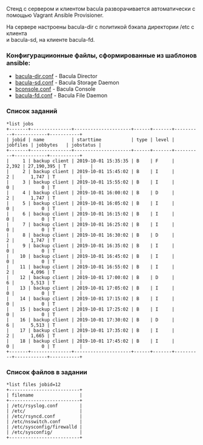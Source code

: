 
Стенд с сервером и клиентом bacula разворачивается автоматически с помощью Vagrant Ansible Provisioner.

На сервере настроены bacula-dir с политикой бэкапа директории /etc с клиента  
и bacula-sd, на клиенте bacula-fd.

### Конфигурациионные файлы, сформированные из шаблонов ansible:

* [bacula-dir.conf](result/bacula-dir.conf) - Bacula Director
* [bacula-sd.conf](result/bacula-sd.conf) - Bacula Storage Daemon
* [bconsole.conf](result/bconsole.conf) - Bacula Console
* [bacula-fd.conf](result/bacula-fd.conf) - Bacula File Daemon

### Список заданий

    *list jobs
    +-------+---------------+---------------------+------+-------+----------+------------+-----------+
    | jobid | name          | starttime           | type | level | jobfiles | jobbytes   | jobstatus |
    +-------+---------------+---------------------+------+-------+----------+------------+-----------+
    |     1 | backup client | 2019-10-01 15:35:35 | B    | F     |    2,392 | 27,190,395 | T         |
    |     2 | backup client | 2019-10-01 15:45:02 | B    | I     |        2 |      1,747 | T         |
    |     3 | backup client | 2019-10-01 15:55:02 | B    | I     |        0 |          0 | T         |
    |     4 | backup client | 2019-10-01 16:00:02 | B    | D     |        2 |      1,747 | T         |
    |     5 | backup client | 2019-10-01 16:05:02 | B    | I     |        0 |          0 | T         |
    |     6 | backup client | 2019-10-01 16:15:02 | B    | I     |        0 |          0 | T         |
    |     7 | backup client | 2019-10-01 16:25:02 | B    | I     |        0 |          0 | T         |
    |     8 | backup client | 2019-10-01 16:30:02 | B    | D     |        2 |      1,747 | T         |
    |     9 | backup client | 2019-10-01 16:35:02 | B    | I     |        0 |          0 | T         |
    |    10 | backup client | 2019-10-01 16:45:02 | B    | I     |        0 |          0 | T         |
    |    11 | backup client | 2019-10-01 16:55:02 | B    | I     |        2 |      4,096 | T         |
    |    12 | backup client | 2019-10-01 17:00:02 | B    | D     |        6 |      5,513 | T         |
    |    13 | backup client | 2019-10-01 17:05:02 | B    | I     |        0 |          0 | T         |
    |    14 | backup client | 2019-10-01 17:15:02 | B    | I     |        0 |          0 | T         |
    |    15 | backup client | 2019-10-01 17:25:02 | B    | I     |        0 |          0 | T         |
    |    16 | backup client | 2019-10-01 17:30:02 | B    | D     |        6 |      5,513 | T         |
    |    17 | backup client | 2019-10-01 17:35:02 | B    | I     |        2 |      1,665 | T         |
    |    18 | backup client | 2019-10-01 17:45:02 | B    | I     |        0 |          0 | T         |
    +-------+---------------+---------------------+------+-------+----------+------------+-----------+



### Список файлов в задании

    *list files jobid=12
    +--------------------------+
    | filename                 |
    +--------------------------+
    | /etc/rsyslog.conf        |
    | /etc/                    |
    | /etc/rsyncd.conf         |
    | /etc/nsswitch.conf       |
    | /etc/sysconfig/firewalld |
    | /etc/sysconfig/          |
    +--------------------------+
